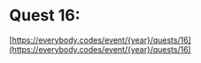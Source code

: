 # Quest 16: 

[https://everybody.codes/event/{year}/quests/16](https://everybody.codes/event/{year}/quests/16)

